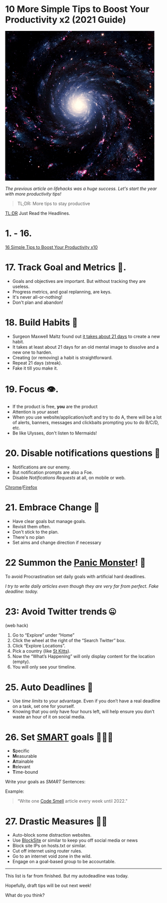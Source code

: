 # 10 More Simple Tips to Boost Your Productivity x2 (2021 Guide)

![10 More Simple Tips to Boost Your Productivity x2 (2021 Guide)](10%20More%20Simple%20Tips%20to%20Boost%20Your%20Productivity%20x2%20(2021%20Guide).gif)

*The previous article on lifehacks was a huge success. Let's start the year with more productivity tips!*

> TL;DR: More tips to stay productive

[TL;DR](https://en.wikipedia.org/wiki/Wikipedia:Too_long;_didn%27t_read) Just Read the Headlines. 

# 1. - 16.

[16 Simple Tips to Boost Your Productivity x10](https://github.com/mcsee/Software-Design-Articles/tree/main/Articles/Productivity/16%20Simple%20Tips%20to%20Boost%20Your%20Productivity%20x10/readme.md)

# 17. Track Goal and Metrics 🥅.

- Goals and objectives are important. But without tracking they are useless.
- Progress metrics, and goal replanning, are keys.
- It's never all-or-nothing!
- Don't plan and abandon!

# 18. Build Habits 🏃

- Surgeon Maxwell Maltz found out [it takes about 21 days](https://jamesclear.com/new-habit) to create a new habit.
- It takes at least about 21 days for an old mental image to dissolve and a new one to harden.
- Creating (or removing) a habit is straightforward.
- Repeat 21 days (streak).
- Fake it till you make it.

# 19. Focus 👁️.

- If the product is free, **you** are the product
- Attention is *your* asset
- When you use website/application/soft and try to do A, there will be a lot of alerts, banners, messages and clickbaits prompting you to do B/C/D, etc.
- Be like Ulysses, don't listen to Mermaids!

# 20. Disable notifications questions 🔕

- Notifications are our enemy.
- But notification prompts are also a Foe.
- Disable *Notifications Requests* at all, on mobile or web. 

[Chrome](https://support.google.com/chrome/answer/3220216?co=GENIE.Platform%3DDesktop)/[Firefox](https://sendpulse.com/knowledge-base/push-notifications/enable-disable-push-notifications-mozilla-firefox)

# 21. Embrace Change 🦋

- Have clear goals but manage goals. 
- Revisit them often.
- Don't stick to the plan. 
- There's no plan
- Set aims and change direction if necessary

# 22 Summon the [Panic Monster](https://www.ted.com/talks/tim_urban_inside_the_mind_of_a_master_procrastinator)! 👾

To avoid Procrastination set daily goals with artificial hard deadlines.

*I try to write daily articles even though they are very far from perfect. 
Fake deadline: today.*
 
# 23: Avoid Twitter trends 🤐

(web hack)

1. Go to “Explore” under “Home”
2. Click the wheel at the right of the “Search Twitter” box.
3. Click “Explore Locations”.
4. Pick a country (like [St Kitts](https://en.wikipedia.org/wiki/Saint_Kitts_and_Nevis)).
5. Now the “What’s Happening” will only display content for the location (empty).
6. You will only see your timeline.

# 25. Auto Deadlines 🔫

- Use *time limits* to your advantage. Even if you don’t have a real deadline on a task, set one for yourself. 
- Knowing that you only have four hours left, will help ensure you don’t waste an hour of it on social media.

# 26. Set [SMART](https://en.wikipedia.org/wiki/SMART_criteria) goals 👩🏾‍🔬

- **S**pecific
- **M**easurable
- **A**ttainable
- **R**elevant
- **T**ime-bound

Write your goals as *SMART* Sentences:

Example:
> “Write one [Code Smell](https://hashnode.com/series/code-smells-ckh0jrbfm07pu20s1bc0yaae1) article every week until 2022."

# 27. Drastic Measures 🐱‍🚀

- Auto-block some distraction websites.
- Use [BlockSite](https://chrome.google.com/webstore/detail/blocksite-stay-focused-co/eiimnmioipafcokbfikbljfdeojpcgbh) or similar to keep you off social media or news
- Block site IPs on hosts.txt or similar.
- Cut off internet using router rules.
- Go to an internet void zone in the wild.
- Engage on a goal-based group to be accountable.

* * * 

This list is far from finished. But my autodeadline was today.

Hopefully, draft tips will be out next week!

What do you think?